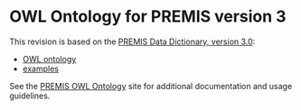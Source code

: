 # OWL Ontology for PREMIS version 3

This revision is based on the [PREMIS Data Dictionary, version 3.0](http://www.loc.gov/standards/premis/v3/index.html):

* [OWL ontology](premis3.owl)
* [examples](examples/)

See the [PREMIS OWL Ontology](http://www.loc.gov/standards/premis/ontology/owl-version3.html) site for
additional documentation and usage guidelines.
